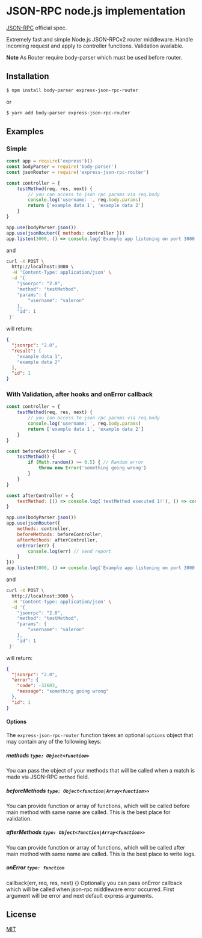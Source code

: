 # JSON-RPC node.js implementation

[JSON-RPC](https://www.jsonrpc.org/specification) official spec.

Extremely fast and simple Node.js JSON-RPCv2 router middleware.
Handle incoming request and apply to controller functions.
Validation available.

**Note** As Router require body-parser which must be used before router.

## Installation

```sh
$ npm install body-parser express-json-rpc-router
```
or

```sh
$ yarn add body-parser express-json-rpc-router
```

## Examples

### Simple
<!-- eslint-disable no-unused-vars -->

```js
const app = require('express')()
const bodyParser = require('body-parser')
const jsonRouter = require('express-json-rpc-router')

const controller = {
    testMethod(req, res, next) {
        // you can access to json rpc params via req.body
        console.log('username: ', req.body.params)
        return ['example data 1', 'example data 2']
    }
}

app.use(bodyParser.json())
app.use(jsonRouter({ methods: controller }))
app.listen(3000, () => console.log('Example app listening on port 3000'))
```

and 
```bash
curl -X POST \
  http://localhost:3000 \
  -H 'Content-Type: application/json' \
  -d '{
    "jsonrpc": "2.0",
    "method": "testMethod",
    "params": {
        "username": "valeron"
    },
    "id": 1
 }'
```
will return:
```json
{
  "jsonrpc": "2.0",
  "result": [
    "example data 1",
    "example data 2"
  ],
  "id": 1
}
```

### With Validation, after hooks and onError callback
<!-- eslint-disable no-unused-vars -->

```js
const controller = {
    testMethod(req, res, next) {
        // you can access to json rpc params via req.body
        console.log('username: ', req.body.params)
        return ['example data 1', 'example data 2']
    }
}

const beforeController = {
    testMethod() {
        if (Math.random() >= 0.5) { // Random error
            throw new Error('something going wrong')
        }
    }
}

const afterController = {
    testMethod: [() => console.log('testMethod executed 1!'), () => console.log('testMethod executed 2!')]
}

app.use(bodyParser.json())
app.use(jsonRouter({
    methods: controller,
    beforeMethods: beforeController,
    afterMethods: afterController,
    onError(err) {
        console.log(err) // send report
    }
}))
app.listen(3000, () => console.log('Example app listening on port 3000'))
```

and 
```bash
curl -X POST \
  http://localhost:3000 \
  -H 'Content-Type: application/json' \
  -d '{
    "jsonrpc": "2.0",
    "method": "testMethod",
    "params": {
        "username": "valeron"
    },
    "id": 1
 }'
```
will return:
```json
{
  "jsonrpc": "2.0",
  "error": {
    "code": -32603,
    "message": "something going wrong"
  },
  "id": 1
}
```

#### Options

The `express-json-rpc-router` function takes an optional `options` object that may contain any of the following keys:

##### methods `type: Object<function>`
You can pass the object of your methods that will be called when a match is made via JSON-RPC `method` field.

##### beforeMethods `type: Object<function|Array<function>>`
You can provide function or array of functions, which will be called before main method with same name are called. This is the best place for validation.

##### afterMethods `type: Object<function|Array<function>>`
You can provide function or array of functions, which will be called after main method with same name are called. This is the best place to write logs.

##### onError `type: function`
callback(err, req, res, next) {}
Optionally you can pass onError callback which will be called when json-rpc middleware error occurred. First argument will be error and next default express arguments.

## License

[MIT](LICENSE)
